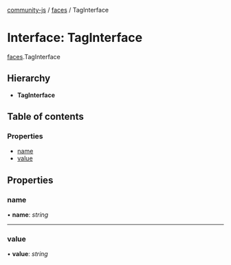 [community-js](../README.md) / [faces](../modules/faces.md) / TagInterface

# Interface: TagInterface

[faces](../modules/faces.md).TagInterface

## Hierarchy

* **TagInterface**

## Table of contents

### Properties

- [name](faces.taginterface.md#name)
- [value](faces.taginterface.md#value)

## Properties

### name

• **name**: *string*

___

### value

• **value**: *string*
